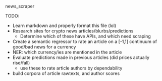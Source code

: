 news_scraper

TODO:
 - Learn markdown and properly format this file (lol)
 - Research sites for crypto news articles/blurbs/predictions
   - Determine which of these have APIs, and which need scraping
 - Create a semantic regressor to rate an article on a [-1,1] continuum of good/bad news for a currency
 - NER: which currency/ies are mentioned in the article
 - Evaluate predictions made in previous articles (did prices actually rise/fall)
   - use these to rate article authors by dependability
 - build corpora of article rawtexts, and author scores
